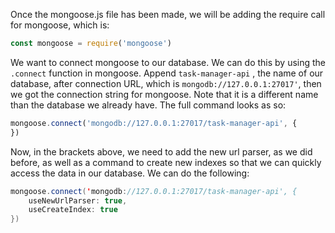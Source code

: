 <!--title={Creating Mongoose.js}-->

Once the mongoose.js file has been made, we will be adding the require call for mongoose, which is:

```javascript
const mongoose = require('mongoose')
```

We want to connect mongoose to our database. We can do this by using the ``.connect`` function in mongoose.  Append ``task-manager-api`` , the name of our database, after connection URL, which is ``mongodb://127.0.0.1:27017'``, then we got the connection string for mongoose. Note that it is a different name than the database we already have. The full command looks as so:

```javascript
mongoose.connect('mongodb://127.0.0.1:27017/task-manager-api', {
})
```

Now, in the brackets above, we need to add the new url parser, as we did before, as well as a command to create new indexes so that we can quickly access the data in our database. We can do the following:

```java
mongoose.connect('mongodb://127.0.0.1:27017/task-manager-api', {
    useNewUrlParser: true,
    useCreateIndex: true
})
```